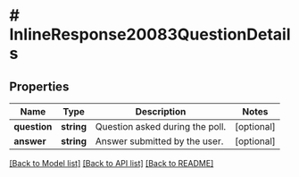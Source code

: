# # InlineResponse20083QuestionDetails

## Properties

Name | Type | Description | Notes
------------ | ------------- | ------------- | -------------
**question** | **string** | Question asked during the poll. | [optional] 
**answer** | **string** | Answer submitted by the user. | [optional] 

[[Back to Model list]](../../README.md#documentation-for-models) [[Back to API list]](../../README.md#documentation-for-api-endpoints) [[Back to README]](../../README.md)


